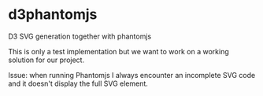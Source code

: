 # d3phantomjs
D3 SVG generation together with phantomjs

This is only a test implementation but we want to work on a working solution for our project. 

Issue: when running Phantomjs I always encounter an incomplete SVG code and it doesn't display the full SVG element. 
